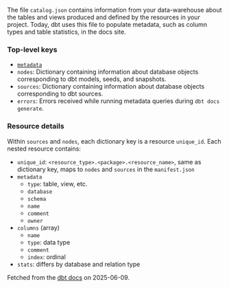 
The file `catalog.json` contains information from your data-warehouse about the tables and views produced and defined by the resources in your project. Today, dbt uses this file to populate metadata, such as column types and table statistics, in the docs site.

### Top-level keys

- [`metadata`](https://docs.getdbt.com/reference/artifacts/dbt-artifacts#common-metadata)
- `nodes`: Dictionary containing information about database objects corresponding to dbt models, seeds, and snapshots.
- `sources`: Dictionary containing information about database objects corresponding to dbt sources.
- `errors`: Errors received while running metadata queries during `dbt docs generate`.

### Resource details

Within `sources` and `nodes`, each dictionary key is a resource `unique_id`. Each nested resource contains:
- `unique_id`: `<resource_type>.<package>.<resource_name>`, same as dictionary key, maps to `nodes` and `sources` in the `manifest.json`
- `metadata`
    - `type`: table, view, etc.
    - `database`
    - `schema`
    - `name`
    - `comment`
    - `owner`
- `columns` (array)
    - `name`
    - `type`: data type
    - `comment`
    - `index`: ordinal
- `stats`: differs by database and relation type

Fetched from the [dbt docs](https://github.com/dbt-labs/docs.getdbt.com/blob/current/website/docs/reference/artifacts/catalog-json.md) on 2025-06-09.
